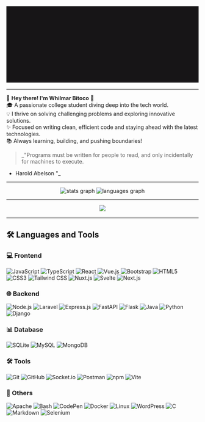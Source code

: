 <div align="center">
  <img height="200" src="https://raw.githubusercontent.com/whilmarbitoco/whilmarbitoco/main/res.gif" />
</div>

---
🌟 **Hey there! I'm Whilmar Bitoco** 🌟  
🎓 A passionate college student diving deep into the tech world.  
💡 I thrive on solving challenging problems and exploring innovative solutions.  
✨ Focused on writing clean, efficient code and staying ahead with the latest technologies.  
📚 Always learning, building, and pushing boundaries!  

> _"Programs must be written for people to read, and only incidentally for machines to execute.
- Harold Abelson
"_
---

<div align="center">
  <img src="https://github-readme-stats.vercel.app/api?username=whilmarbitoco&hide_title=false&hide_rank=false&show_icons=true&include_all_commits=true&count_private=true&disable_animations=false&theme=dracula&locale=en&hide_border=false&order=1" height="150" alt="stats graph" />
  <img src="https://github-readme-stats.vercel.app/api/top-langs?username=whilmarbitoco&locale=en&hide_title=false&layout=compact&card_width=320&langs_count=5&theme=dracula&hide_border=false&order=2" height="150" alt="languages graph" />
</div>

---

<div align="center">
  <img src="https://profile-counter.glitch.me/whilmarbitoco/count.svg?" />
</div>

---

## 🛠️ Languages and Tools

### 💻 Frontend
<div>
  <img src="https://cdn.jsdelivr.net/gh/devicons/devicon/icons/javascript/javascript-original.svg" height="40" alt="JavaScript" />
  <img src="https://cdn.jsdelivr.net/gh/devicons/devicon/icons/typescript/typescript-original.svg" height="40" alt="TypeScript" />
  <img src="https://cdn.jsdelivr.net/gh/devicons/devicon/icons/react/react-original.svg" height="40" alt="React" />
  <img src="https://cdn.jsdelivr.net/gh/devicons/devicon/icons/vuejs/vuejs-original.svg" height="40" alt="Vue.js" />
  <img src="https://cdn.jsdelivr.net/gh/devicons/devicon/icons/bootstrap/bootstrap-original.svg" height="40" alt="Bootstrap" />
  <img src="https://cdn.jsdelivr.net/gh/devicons/devicon/icons/html5/html5-original.svg" height="40" alt="HTML5" />
  <img src="https://cdn.jsdelivr.net/gh/devicons/devicon/icons/css3/css3-original.svg" height="40" alt="CSS3" />
  <img src="https://cdn.jsdelivr.net/gh/devicons/devicon/icons/tailwindcss/tailwindcss-original-wordmark.svg" height="40" alt="Tailwind CSS" />
  <img src="https://cdn.jsdelivr.net/gh/devicons/devicon/icons/nuxtjs/nuxtjs-original.svg" height="40" alt="Nuxt.js" />
  <img src="https://cdn.jsdelivr.net/gh/devicons/devicon/icons/svelte/svelte-original.svg" height="40" alt="Svelte" />
  <img src="https://cdn.jsdelivr.net/gh/devicons/devicon/icons/nextjs/nextjs-original.svg" height="40" alt="Next.js" />
</div>

### 🌐 Backend
<div>
  <img src="https://cdn.simpleicons.org/nodedotjs/339933" height="40" alt="Node.js" />
  <img src="https://cdn.simpleicons.org/laravel/FF2D20" height="40" alt="Laravel" />
  <img src="https://cdn.simpleicons.org/express/000000" height="40" alt="Express.js" />
  <img src="https://skillicons.dev/icons?i=fastapi" height="40" alt="FastAPI" />
  <img src="https://cdn.simpleicons.org/flask/000000" height="40" alt="Flask" />
  <img src="https://skillicons.dev/icons?i=java" height="40" alt="Java" />
  <img src="https://skillicons.dev/icons?i=py" height="40" alt="Python" />
  <img src="https://skillicons.dev/icons?i=django" height="40" alt="Django" />
</div>

### 📊 Database
<div>
  <img src="https://cdn.simpleicons.org/sqlite/003B57" height="40" alt="SQLite" />
  <img src="https://cdn.simpleicons.org/mysql/4479A1" height="40" alt="MySQL" />
  <img src="https://cdn.simpleicons.org/mongodb/47A248" height="40" alt="MongoDB" />
</div>

### 🛠️ Tools
<div>
  <img src="https://cdn.jsdelivr.net/gh/devicons/devicon/icons/git/git-original.svg" height="40" alt="Git" />
  <img src="https://cdn.jsdelivr.net/gh/devicons/devicon/icons/github/github-original.svg" height="40" alt="GitHub" />
  <img src="https://cdn.jsdelivr.net/gh/devicons/devicon/icons/socketio/socketio-original.svg" height="40" alt="Socket.io" />
  <img src="https://cdn.simpleicons.org/postman/FF6C37" height="40" alt="Postman" />
  <img src="https://cdn.jsdelivr.net/gh/devicons/devicon/icons/npm/npm-original-wordmark.svg" height="40" alt="npm" />
  <img src="https://skillicons.dev/icons?i=vite" height="40" alt="Vite" />
</div>

### 🌟 Others
<div>
  <img src="https://cdn.simpleicons.org/apache/D22128" height="40" alt="Apache" />
  <img src="https://cdn.simpleicons.org/gnubash/4EAA25" height="40" alt="Bash" />
  <img src="https://cdn.simpleicons.org/codepen/000000" height="40" alt="CodePen" />
  <img src="https://cdn.simpleicons.org/docker/2496ED" height="40" alt="Docker" />
  <img src="https://cdn.jsdelivr.net/gh/devicons/devicon/icons/linux/linux-original.svg" height="40" alt="Linux" />
  <img src="https://cdn.simpleicons.org/wordpress/21759B" height="40" alt="WordPress" />
  <img src="https://skillicons.dev/icons?i=c" height="40" alt="C" />
  <img src="https://skillicons.dev/icons?i=md" height="40" alt="Markdown" />
  <img src="https://skillicons.dev/icons?i=selenium" height="40" alt="Selenium" />
</div>
